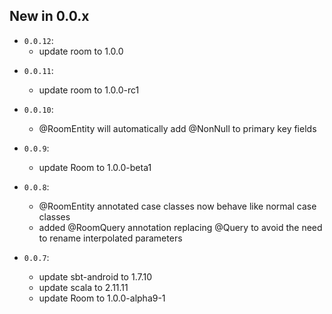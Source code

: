 ## New in 0.0.x ##

+ `0.0.12`:
  * update room to 1.0.0

* `0.0.11`:
  * update room to 1.0.0-rc1

* `0.0.10`:
  * @RoomEntity will automatically add @NonNull to primary key fields

* `0.0.9`:
  * update Room to 1.0.0-beta1

* `0.0.8`:
  * @RoomEntity annotated case classes now behave like normal case classes
  * added @RoomQuery annotation replacing @Query to avoid the need to rename interpolated parameters

* `0.0.7`:
  * update sbt-android to 1.7.10
  * update scala to 2.11.11
  * update Room to 1.0.0-alpha9-1
